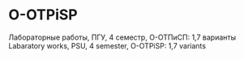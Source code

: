 # O-OTPiSP
Лабораторные работы, ПГУ, 4 семестр, О-ОТПиСП: 1,7 варианты
Labaratory works, PSU, 4 semester, O-OTPiSP: 1,7 variants
